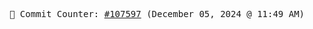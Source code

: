 <p align="center">
    <samp>
        📮 Commit Counter: <a href="https://github.com/Javascript-void0/Javascript-void0/commits/main">#107597</a> (December 05, 2024 @ 11:49 AM)
    </samp>
</p>